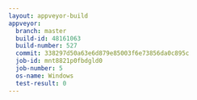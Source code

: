 ```yaml
---
layout: appveyor-build
appveyor:
  branch: master
  build-id: 48161063
  build-number: 527
  commit: 338297d50a63e6d879e85003f6e73856da0c895c
  job-id: mnt8821p0fbdgld0
  job-number: 5
  os-name: Windows
  test-result: 0
---
```


